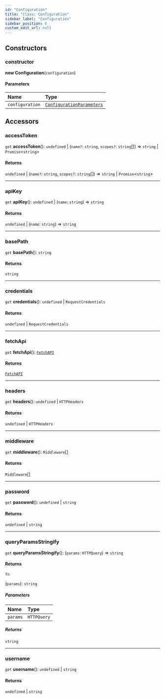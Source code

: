 ```yaml
---
id: "Configuration"
title: "Class: Configuration"
sidebar_label: "Configuration"
sidebar_position: 0
custom_edit_url: null
---
```


## Constructors

### constructor

**new Configuration**(`configuration`)

#### Parameters

| Name | Type |
| :------ | :------ |
| `configuration` | [`ConfigurationParameters`](../interfaces/ConfigurationParameters.md) |

## Accessors

### accessToken

`get` **accessToken**(): `undefined` \| (`name?`: `string`, `scopes?`: `string`[]) => `string` \| `Promise`<`string`\>

#### Returns

`undefined` \| (`name?`: `string`, `scopes?`: `string`[]) => `string` \| `Promise`<`string`\>

___

### apiKey

`get` **apiKey**(): `undefined` \| (`name`: `string`) => `string`

#### Returns

`undefined` \| (`name`: `string`) => `string`

___

### basePath

`get` **basePath**(): `string`

#### Returns

`string`

___

### credentials

`get` **credentials**(): `undefined` \| `RequestCredentials`

#### Returns

`undefined` \| `RequestCredentials`

___

### fetchApi

`get` **fetchApi**(): [`FetchAPI`](../modules.md#fetchapi)

#### Returns

[`FetchAPI`](../modules.md#fetchapi)

___

### headers

`get` **headers**(): `undefined` \| `HTTPHeaders`

#### Returns

`undefined` \| `HTTPHeaders`

___

### middleware

`get` **middleware**(): `Middleware`[]

#### Returns

`Middleware`[]

___

### password

`get` **password**(): `undefined` \| `string`

#### Returns

`undefined` \| `string`

___

### queryParamsStringify

`get` **queryParamsStringify**(): (`params`: `HTTPQuery`) => `string`

#### Returns

`fn`

(`params`): `string`

##### Parameters

| Name | Type |
| :------ | :------ |
| `params` | `HTTPQuery` |

##### Returns

`string`

___

### username

`get` **username**(): `undefined` \| `string`

#### Returns

`undefined` \| `string`
